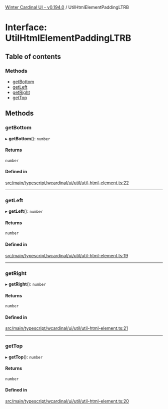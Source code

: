 [Winter Cardinal UI - v0.194.0](../index.md) / UtilHtmlElementPaddingLTRB

# Interface: UtilHtmlElementPaddingLTRB

## Table of contents

### Methods

- [getBottom](UtilHtmlElementPaddingLTRB.md#getbottom)
- [getLeft](UtilHtmlElementPaddingLTRB.md#getleft)
- [getRight](UtilHtmlElementPaddingLTRB.md#getright)
- [getTop](UtilHtmlElementPaddingLTRB.md#gettop)

## Methods

### getBottom

▸ **getBottom**(): `number`

#### Returns

`number`

#### Defined in

[src/main/typescript/wcardinal/ui/util/util-html-element.ts:22](https://github.com/winter-cardinal/winter-cardinal-ui/blob/v0.194.0/src/main/typescript/wcardinal/ui/util/util-html-element.ts#L22)

___

### getLeft

▸ **getLeft**(): `number`

#### Returns

`number`

#### Defined in

[src/main/typescript/wcardinal/ui/util/util-html-element.ts:19](https://github.com/winter-cardinal/winter-cardinal-ui/blob/v0.194.0/src/main/typescript/wcardinal/ui/util/util-html-element.ts#L19)

___

### getRight

▸ **getRight**(): `number`

#### Returns

`number`

#### Defined in

[src/main/typescript/wcardinal/ui/util/util-html-element.ts:21](https://github.com/winter-cardinal/winter-cardinal-ui/blob/v0.194.0/src/main/typescript/wcardinal/ui/util/util-html-element.ts#L21)

___

### getTop

▸ **getTop**(): `number`

#### Returns

`number`

#### Defined in

[src/main/typescript/wcardinal/ui/util/util-html-element.ts:20](https://github.com/winter-cardinal/winter-cardinal-ui/blob/v0.194.0/src/main/typescript/wcardinal/ui/util/util-html-element.ts#L20)
